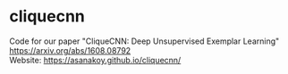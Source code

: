 # cliquecnn
Code for our paper "CliqueCNN: Deep Unsupervised Exemplar Learning" https://arxiv.org/abs/1608.08792   
Website: https://asanakoy.github.io/cliquecnn/
